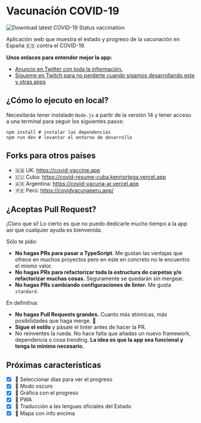 # Vacunación COVID-19
![Download latest COVID-19 Status vaccination](https://github.com/midudev/covid-vacuna/workflows/Download%20latest%20COVID-19%20Status%20vaccination/badge.svg)

Aplicación web que muestra el estado y progreso de la vacunación en España 🇪🇸 contra el COVID-19.

**Unos enlaces para entender mejor la app:**
* [Anuncio en Twitter con toda la información.](https://twitter.com/midudev/status/1352231403136708611)
* [Sígueme en Twitch para no perderte cuando sigamos desarrollando este y otras apps](https://www.twitch.tv/midudev)

## ¿Cómo lo ejecuto en local?

Necesitarás tener instalado `Node.js` a partir de la versión 14 y tener acceso a una terminal para seguir los siguientes pasos:

```
npm install # instalar las dependencias
npm run dev # levantar el entorno de desarrollo
```

## Forks para otros países

- 🇬🇧 UK: https://covid-vaccine.app
- 🇨🇺 Cuba: https://covid-resume-cuba.kenriortega.vercel.app
- 🇦🇷 Argentina: https://covid-vacuna-ar.vercel.app
- 🇵🇪 Perú: https://covidvacunaperu.app/

## ¿Aceptas Pull Request?

¡Claro que sí! Lo cierto es que no puedo dedicarle mucho tiempo a la app así que cualquier ayuda es bienvenida.

Sólo te pido:
- **No hagas PRs para pasar a TypeScript**. Me gustan las ventajas que ofrece en muchos proyectos pero en este en concreto no le encuentro el mismo valor.
- **No hagas PRs para refactorizar toda la estructura de carpetas y/o refactorizar muchas cosas.** Seguramente se quedarán sin mergear.
- **No hagas PRs cambiando configuraciones de linter.** Me gusta `standard`.

En definitiva:
- **No hagas Pull Requests grandes.** Cuanto más atómicas, más posibilidades que haga merge. 🚀
- **Sigue el estilo** y pásale el linter antes de hacer la PR.
- No reinventes la rueda. No hace falta que añadas un nuevo framework, dependencia o cosa trending. **La idea es que la app sea funcional y tenga lo mínimo necesario.**

## Próximas características

- [x] 🔹 Seleccionar días para ver el progreso
- [x] 🔹 Modo oscuro
- [x] 🔹 Gráfica con el progreso
- [x] 🔹 PWA
- [x] 🔹 Traducción a las lenguas oficiales del Estado
- [x] 🔹 Mapa con info encima
